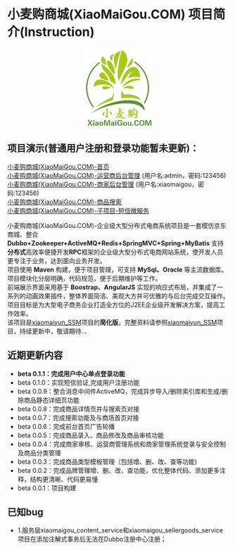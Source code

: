 # 小麦购商城(XiaoMaiGou.COM) 项目简介(Instruction)

<p align="center" >
  <img src="src/main/resources/xiaomaigoulogo/xiaomaigoulogo.png" alt="xiaomaigou.com" title="xiaomaigou.com">
</p> 

## 项目演示(普通用户注册和登录功能暂未更新)：<br>
[小麦购商城(XiaoMaiGou.COM)-首页](http://xiaomaigou.com:9999) <br>
[小麦购商城(XiaoMaiGou.COM)-运营商后台管理](http://admin.xiaomaigou.com:9999) (用户名:admin，密码:123456)<br>
[小麦购商城(XiaoMaiGou.COM)-商家后台管理](http://item.xiaomaigou.com:9999/xiaomaigou_shop_web) (用户名:xiaomaigou，密码:123456)<br>
[小麦购商城(XiaoMaiGou.COM)-商品搜索](http://search.xiaomaigou.com:9999) <br>
[小麦购商城(XiaoMaiGou.COM)-子项目-短信微服务](https://github.com/xiaomaiyun/xiaomaigou_sms_service) <br>

小麦购商城(XiaoMaiGou.COM)-企业级大型分布式电商系统项目是一套模仿京东商城、整合 **Dubbo+Zookeeper+ActiveMQ+Redis+SpringMVC+Spring+MyBatis** 支持**分布式**高效率便捷开发**RPC**框架的企业级大型分布式电商网站系统，使开发人员更专注于业务，达到面向业务开发。<br>
项目使用 **Maven** 构建，便于项目管理，可支持 **MySql、Oracle** 等主流数据库。<br>
项目模块化分层明确，代码规范，便于后期维护等工作。<br>
前端展示界面采用基于 **Boostrap、AngularJS** 实现的响应式布局，并集成了一系列的动画效果插件，整体界面简洁、美观大方并可优雅的与后台完成交互操作。<br>
项目目标是为大型电子商务企业打造全方位的J2EE企业级开发解决方案，提高工作效率。<br>
该项目是[xiaomaiyun_SSM](https://github.com/xiaomaiyun/xiaomaiyun_SSM)项目的**简化版**，完整资料请参照[xiaomaiyun_SSM](https://github.com/xiaomaiyun/xiaomaiyun_SSM)项目，持续更新中，敬请期待...

## 近期更新内容
* **beta 0.1.1：完成用户中心单点登录功能**
* beta 0.1.0：实现短信验证,完成用户注册功能
* beta 0.0.9：整合消息中间件ActiveMQ，完成异步导入/删除索引库和生成/删除商品静态详细页功能
* beta 0.0.8：完成商品详情页并与搜索页对接
* beta 0.0.7：完成搜索功能及与商场首页对接
* beta 0.0.6：完成前台首页广告轮播
* beta 0.0.5：完成商品录入、商品修改及商品审核功能
* beta 0.0.4：完成商家审核、运营商管理系统和商家管理系统登录与安全控制及商品分类管理
* beta 0.0.3：完成商品类型模板管理（包括增、删、改、查等功能)
* beta 0.0.2：完成品牌管理增、删、改、查功能，优化整体代码、添加更多注释，结构更清晰、代码更易懂
* beta 0.0.1：项目构建

## 已知bug
* 1.服务层xiaomaigou_content_service和xiaomaigou_sellergoods_service项目在添加注解式事务后无法在Dubbo注册中心注册；

